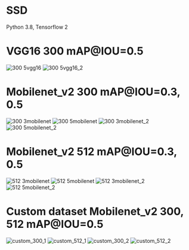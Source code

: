 # SSD
Python 3.8,
Tensorflow 2

# VGG16 300 mAP@IOU=0.5
![300 5vgg16](https://user-images.githubusercontent.com/42567320/197402394-f7aaa7ab-8d76-472b-854f-b8960738d876.png)
![300 5vgg16_2](https://user-images.githubusercontent.com/42567320/197402400-67f8dbfe-cef3-4a07-a354-98953db974e5.png)

# Mobilenet_v2 300 mAP@IOU=0.3, 0.5
![300 3mobilenet](https://user-images.githubusercontent.com/42567320/197402447-cf14624e-2e8c-4748-a282-e09bd01ce78a.png)
![300 5mobilenet](https://user-images.githubusercontent.com/42567320/197402451-90efe29c-d5c5-4956-be83-78107f78b866.png)
![300 3mobilenet_2](https://user-images.githubusercontent.com/42567320/197402463-51c63753-c418-466f-a5ff-e034f8c685be.png)
![300 5mobilenet_2](https://user-images.githubusercontent.com/42567320/197402468-e4c6e508-4511-4f18-961c-d6d58521a374.png)

# Mobilenet_v2 512 mAP@IOU=0.3, 0.5
![512 3mobilenet](https://user-images.githubusercontent.com/42567320/197402483-00305cc1-cd29-4584-807c-395ee8caeb0b.png)
![512 5mobilenet](https://user-images.githubusercontent.com/42567320/197402491-180d56af-12d5-4d85-9b97-b337bccaf4e4.png)
![512 3mobilenet_2](https://user-images.githubusercontent.com/42567320/197402495-b74da0e4-b43f-4dc1-b18b-6402783750f0.png)
![512 5mobilenet_2](https://user-images.githubusercontent.com/42567320/197402499-238ed73e-f3f6-4e7b-94c8-685da559c9b9.png)

# Custom dataset Mobilenet_v2 300, 512 mAP@IOU=0.5
![custom_300_1](https://user-images.githubusercontent.com/42567320/197402529-903213c1-8b5e-4b71-ad36-ec185c39d5db.png)
![custom_512_1](https://user-images.githubusercontent.com/42567320/197402532-bf4a75c5-760a-49f1-af90-707f0595b454.png)
![custom_300_2](https://user-images.githubusercontent.com/42567320/197402547-dbb6b0d9-d6b0-4c6e-99ad-dfd21023e6f7.png)
![custom_512_2](https://user-images.githubusercontent.com/42567320/197402554-ac0aa275-6480-4cc6-ac77-fac208edb1aa.png)
